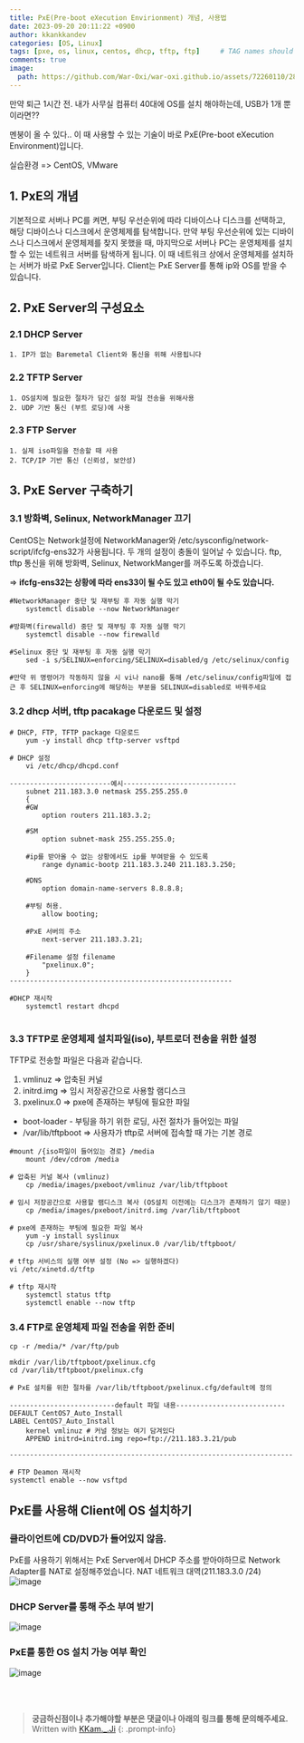 ```yaml
---
title: PxE(Pre-boot eXecution Envirionment) 개념, 사용법 
date: 2023-09-20 20:11:22 +0900
author: kkankkandev
categories: [OS, Linux]
tags: [pxe, os, linux, centos, dhcp, tftp, ftp]     # TAG names should always be lowercase
comments: true
image:
  path: https://github.com/War-Oxi/war-oxi.github.io/assets/72260110/28066284-64db-4667-bbad-d3ef05316e01
---
```


만약 퇴근 1시간 전. 내가 사무실 컴퓨터 40대에 OS를 설치 해야하는데, USB가 1개 뿐이라면??  

멘붕이 올 수 있다.. 이 때 사용할 수 있는 기술이 바로 PxE(Pre-boot eXecution Environment)입니다.  

실습환경 => CentOS, VMware

## 1. PxE의 개념

기본적으로 서버나 PC를 켜면, 부팅 우선순위에 따라 디바이스나 디스크를 선택하고, 해당 디바이스나 디스크에서 운영체제를 탐색합니다. 만약 부팅 우선순위에 있는 디바이스나 디스크에서 운영체제를 찾지 못했을 때, 마지막으로 서버나 PC는 운영체제를 설치할 수 있는 네트워크 서버를 탐색하게 됩니다. 이 때 네트워크 상에서 운영체제를 설치하는 서버가 바로 PxE Server입니다. Client는 PxE Server를 통해 ip와 OS를 받을 수 있습니다.

## 2. PxE Server의 구성요소

### 2.1 DHCP Server

	1. IP가 없는 Baremetal Client와 통신을 위해 사용됩니다


### 2.2 TFTP Server

	1. OS설치에 필요한 절차가 담긴 설정 파일 전송을 위해사용
	2. UDP 기반 통신 (부트 로딩)에 사용


### 2.3 FTP Server

	1. 실제 iso파일을 전송할 때 사용
	2. TCP/IP 기반 통신 (신뢰성, 보안성)

## 3. PxE Server 구축하기

### 3.1 방화벽, Selinux, NetworkManager 끄기

CentOS는 Network설정에 NetworkManager와 /etc/sysconfig/network-script/ifcfg-ens32가 사용됩니다.  두 개의 설정이 충돌이 일어날 수 있습니다.  ftp, tftp 통신을 위해 방화벽, Selinux, NetworkManger를 꺼주도록 하겠습니다.

=> **ifcfg-ens32는 상황에 따라 ens33이 될 수도 있고 eth0이 될 수도 있습니다.**

```
#NetworkManager 중단 및 재부팅 후 자동 실행 막기
	systemctl disable --now NetworkManager

#방화벽(firewalld) 중단 및 재부팅 후 자동 실행 막기
	systemctl disable --now firewalld

#Selinux 중단 및 재부팅 후 자동 실행 막기
	sed -i s/SELINUX=enforcing/SELINUX=disabled/g /etc/selinux/config

#만약 위 명령어가 작동하지 않을 시 vi나 nano를 통해 /etc/selinux/config파일에 접근 후 SELINUX=enforcing에 해당하는 부분을 SELINUX=disabled로 바꿔주세요
```

### 3.2 dhcp 서버, tftp pacakage 다운로드 및 설정

```
# DHCP, FTP, TFTP package 다운로드
	yum -y install dhcp tftp-server vsftpd

# DHCP 설정
	vi /etc/dhcp/dhcpd.conf
	
-------------------------예시----------------------------
	subnet 211.183.3.0 netmask 255.255.255.0 
	{ 
	#GW 
		option routers 211.183.3.2; 
		
	#SM 
		option subnet-mask 255.255.255.0; 
		
	#ip를 받아올 수 없는 상황에서도 ip를 부여받을 수 있도록 
		range dynamic-bootp 211.183.3.240 211.183.3.250; 
		
	#DNS 
		option domain-name-servers 8.8.8.8; 
		
	#부팅 허용. 
		allow booting; 
		
	#PxE 서버의 주소 
		next-server 211.183.3.21; 
		
	#Filename 설정 filename 
		"pxelinux.0"; 
	} 
-------------------------------------------------------

#DHCP 재시작
	systemctl restart dhcpd

```

<p align="left"> 
	<img src="https://github.com/War-Oxi/war-oxi.github.io/assets/72260110/bfd3195d-71c0-444e-a070-05deba6bda59" alt=""/> 
</p>

### 3.3 TFTP로 운영체제 설치파일(iso), 부트로더 전송을 위한 설정  

TFTP로 전송할 파일은 다음과 같습니다.
1. vmlinuz      => 압축된 커널
2. initrd.img   => 임시 저장공간으로 사용할 램디스크
3. pxelinux.0   =>  pxe에 존재하는 부팅에 필요한 파일

- boot-loader - 부팅을 하기 위한 로딩, 사전 절차가 들어있는 파일
- /var/lib/tftpboot => 사용자가 tftp로 서버에 접속할 때 가는 기본 경로

```
#mount /{iso파일이 들어있는 경로} /media
	mount /dev/cdrom /media

# 압축된 커널 복사 (vmlinuz)
	cp /media/images/pxeboot/vmlinuz /var/lib/tftpboot

# 임시 저장공간으로 사용할 램디스크 복사 (OS설치 이전에는 디스크가 존재하기 않기 때문)
	cp /media/images/pxeboot/initrd.img /var/lib/tftpboot

# pxe에 존재하는 부팅에 필요한 파일 복사
	yum -y install syslinux
	cp /usr/share/syslinux/pxelinux.0 /var/lib/tftpboot/

# tftp 서비스의 실행 여부 설정 (No => 실행하겠다)
vi /etc/xinetd.d/tftp

# tftp 재시작
	systemctl status tftp
	systemctl enable --now tftp

```

### 3.4 FTP로 운영체제 파일 전송을 위한 준비

```
cp -r /media/* /var/ftp/pub

mkdir /var/lib/tftpboot/pxelinux.cfg
cd /var/lib/tftpboot/pxelinux.cfg

# PxE 설치를 위한 절차를 /var/lib/tftpboot/pxelinux.cfg/default에 정의

--------------------------default 파일 내용---------------------------
DEFAULT CentOS7_Auto_Install 
LABEL CentOS7_Auto_Install 
	kernel vmlinuz # 커널 정보는 여기 담겨있다 
	APPEND initrd=initrd.img repo=ftp://211.183.3.21/pub 

----------------------------------------------------------------------

# FTP Deamon 재시작
systemctl enable --now vsftpd
```


## PxE를 사용해 Client에 OS 설치하기

### 클라이언트에 CD/DVD가 들어있지 않음.

PxE를 사용하기 위해서는 PxE Server에서 DHCP 주소를 받아야하므로 Network Adapter를 NAT로 설정해주었습니다. NAT 네트워크 대역(211.183.3.0 /24)
![image](https://github.com/War-Oxi/war-oxi.github.io/assets/72260110/9c8214d8-84ea-4e18-bcd3-3e2270cfe35c)

### DHCP Server를 통해 주소 부여 받기

![image](https://github.com/War-Oxi/war-oxi.github.io/assets/72260110/28066284-64db-4667-bbad-d3ef05316e01)

### PxE를 통한 OS 설치 가능 여부 확인

![image](https://github.com/War-Oxi/war-oxi.github.io/assets/72260110/7dfd87af-7abd-43dc-9ecd-b8d8745f72bd)

<br>
<br>

> <strong>궁금하신점이나 추가해야할 부분은 댓글이나 아래의 링크를 통해 문의해주세요.</strong>
> Written with [KKam.\_\.Ji](https://www.instagram.com/kkam._.ji/)
{: .prompt-info}
